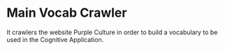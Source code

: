 # Main Vocab Crawler

It crawlers the website Purple Culture in order to build a vocabulary
to be used in the Cognitive Application.